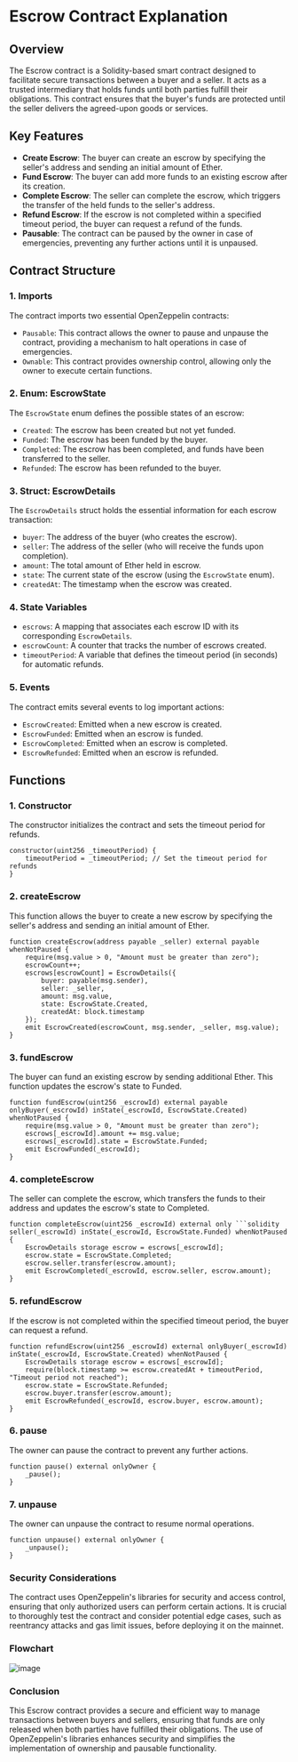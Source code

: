 # Escrow Contract Explanation

## Overview
The Escrow contract is a Solidity-based smart contract designed to facilitate secure transactions between a buyer and a seller. It acts as a trusted intermediary that holds funds until both parties fulfill their obligations. This contract ensures that the buyer's funds are protected until the seller delivers the agreed-upon goods or services.

## Key Features
- **Create Escrow**: The buyer can create an escrow by specifying the seller's address and sending an initial amount of Ether.
- **Fund Escrow**: The buyer can add more funds to an existing escrow after its creation.
- **Complete Escrow**: The seller can complete the escrow, which triggers the transfer of the held funds to the seller's address.
- **Refund Escrow**: If the escrow is not completed within a specified timeout period, the buyer can request a refund of the funds.
- **Pausable**: The contract can be paused by the owner in case of emergencies, preventing any further actions until it is unpaused.

## Contract Structure

### 1. Imports
The contract imports two essential OpenZeppelin contracts:
- `Pausable`: This contract allows the owner to pause and unpause the contract, providing a mechanism to halt operations in case of emergencies.
- `Ownable`: This contract provides ownership control, allowing only the owner to execute certain functions.

### 2. Enum: EscrowState
The `EscrowState` enum defines the possible states of an escrow:
- `Created`: The escrow has been created but not yet funded.
- `Funded`: The escrow has been funded by the buyer.
- `Completed`: The escrow has been completed, and funds have been transferred to the seller.
- `Refunded`: The escrow has been refunded to the buyer.

### 3. Struct: EscrowDetails
The `EscrowDetails` struct holds the essential information for each escrow transaction:
- `buyer`: The address of the buyer (who creates the escrow).
- `seller`: The address of the seller (who will receive the funds upon completion).
- `amount`: The total amount of Ether held in escrow.
- `state`: The current state of the escrow (using the `EscrowState` enum).
- `createdAt`: The timestamp when the escrow was created.

### 4. State Variables
- `escrows`: A mapping that associates each escrow ID with its corresponding `EscrowDetails`.
- `escrowCount`: A counter that tracks the number of escrows created.
- `timeoutPeriod`: A variable that defines the timeout period (in seconds) for automatic refunds.

### 5. Events
The contract emits several events to log important actions:
- `EscrowCreated`: Emitted when a new escrow is created.
- `EscrowFunded`: Emitted when an escrow is funded.
- `EscrowCompleted`: Emitted when an escrow is completed.
- `EscrowRefunded`: Emitted when an escrow is refunded.

## Functions

### 1. Constructor
The constructor initializes the contract and sets the timeout period for refunds.
```
constructor(uint256 _timeoutPeriod) {
    timeoutPeriod = _timeoutPeriod; // Set the timeout period for refunds
}
```
### 2. createEscrow
This function allows the buyer to create a new escrow by specifying the seller's address and sending an initial amount of Ether.
```
function createEscrow(address payable _seller) external payable whenNotPaused {
    require(msg.value > 0, "Amount must be greater than zero");
    escrowCount++;
    escrows[escrowCount] = EscrowDetails({
        buyer: payable(msg.sender),
        seller: _seller,
        amount: msg.value,
        state: EscrowState.Created,
        createdAt: block.timestamp
    });
    emit EscrowCreated(escrowCount, msg.sender, _seller, msg.value);
}
```
### 3. fundEscrow
The buyer can fund an existing escrow by sending additional Ether. This function updates the escrow's state to Funded.
```
function fundEscrow(uint256 _escrowId) external payable onlyBuyer(_escrowId) inState(_escrowId, EscrowState.Created) whenNotPaused {
    require(msg.value > 0, "Amount must be greater than zero");
    escrows[_escrowId].amount += msg.value;
    escrows[_escrowId].state = EscrowState.Funded;
    emit EscrowFunded(_escrowId);
}
```
### 4. completeEscrow
The seller can complete the escrow, which transfers the funds to their address and updates the escrow's state to Completed.
```
function completeEscrow(uint256 _escrowId) external only ```solidity
seller(_escrowId) inState(_escrowId, EscrowState.Funded) whenNotPaused {
    EscrowDetails storage escrow = escrows[_escrowId];
    escrow.state = EscrowState.Completed;
    escrow.seller.transfer(escrow.amount);
    emit EscrowCompleted(_escrowId, escrow.seller, escrow.amount);
}
```
### 5. refundEscrow
If the escrow is not completed within the specified timeout period, the buyer can request a refund.
```
function refundEscrow(uint256 _escrowId) external onlyBuyer(_escrowId) inState(_escrowId, EscrowState.Created) whenNotPaused {
    EscrowDetails storage escrow = escrows[_escrowId];
    require(block.timestamp >= escrow.createdAt + timeoutPeriod, "Timeout period not reached");
    escrow.state = EscrowState.Refunded;
    escrow.buyer.transfer(escrow.amount);
    emit EscrowRefunded(_escrowId, escrow.buyer, escrow.amount);
}
```
### 6. pause
The owner can pause the contract to prevent any further actions.
```
function pause() external onlyOwner {
    _pause();
}
```
### 7. unpause
The owner can unpause the contract to resume normal operations.
```
function unpause() external onlyOwner {
    _unpause();
}
```
### Security Considerations
The contract uses OpenZeppelin's libraries for security and access control, ensuring that only authorized users can perform certain actions.
It is crucial to thoroughly test the contract and consider potential edge cases, such as reentrancy attacks and gas limit issues, before deploying it on the mainnet.

### Flowchart
![image](https://github.com/user-attachments/assets/b2b55360-853c-478b-a860-df806b644aa6)

### Conclusion
This Escrow contract provides a secure and efficient way to manage transactions between buyers and sellers, ensuring that funds are only released when both parties have fulfilled their obligations. The use of OpenZeppelin's libraries enhances security and simplifies the implementation of ownership and pausable functionality.
